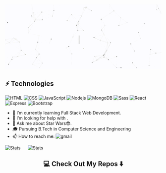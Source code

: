 ![ Hi there, It's me Deepak👋](https://github.com/DEEPAK-crypto/DEEPAK-crypto/raw/master/assets/intro_.gif)

<!--
**DEEPAK-crypto/DEEPAK-crypto** is a ✨ _special_ ✨ repository because its `README.md` (this file) appears on your GitHub profile.

Here are some ideas to get you started: -->
## ⚡ Technologies
<p>
<img alt="HTML" src="https://img.shields.io/badge/-HTML5-%23E44D27?style=flat-square&logo=html5&logoColor=ffffff" />
<img alt="CSS" src="https://img.shields.io/badge/-CSS3-%231572B6?style=flat-square&logo=css3" />
<img alt="JavaScript" src="https://img.shields.io/badge/-JavaScript-%23F7DF1C?style=flat-square&logo=javascript&logoColor=000000&labelColor=%23F7DF1C&color=%23FFCE5A" />
<img alt="Nodejs" src="https://img.shields.io/badge/-Nodejs-43853d?style=flat-square&logo=Node.js&logoColor=white" />
<img alt="MongoDB" src="https://img.shields.io/badge/-MongoDB-13aa52?style=flat-square&logo=mongodb&logoColor=white" />
<img alt="Sass" src="https://img.shields.io/badge/-Sass-%23CC6699?style=flat-square&logo=sass&logoColor=white" />
<img alt="React" src="https://img.shields.io/badge/-React-%23282C34?style=flat-square&logo=react" />
<img alt="Express" src="https://img.shields.io/badge/-Express JS-3b3a2d?style=flat-square&logo=" />
<img alt="Bootstrap" src="https://img.shields.io/badge/-Bootstrap-%23282C34?style=flat-square&logo=bootstrap" />
        
        
</p>


- 🌱 I’m currently learning Full Stack Web Development.
- 🤔 I’m looking for help with .
- 💬 Ask me about Star Wars😎.
- 🎓 Pursuing B.Tech in Computer Science and Engineering
- 📫 How to reach me: <img alt="gmail" src="https://img.shields.io/badge/-DeepsDeep45@gmail.com-575757?style=flat-square&logo=gmail" />
 

![Stats](https://github-readme-stats.vercel.app/api?username=DEEPAK-crypto&hide=issues,prs&show_icons=true) 
&nbsp;&nbsp;&nbsp;&nbsp;
![Stats](https://github-readme-stats.vercel.app/api/top-langs/?username=DEEPAK-crypto&layout=compact)
   
   
</p>
<h2  align="center">💻 Check Out My Repos ⬇️ </h2>
